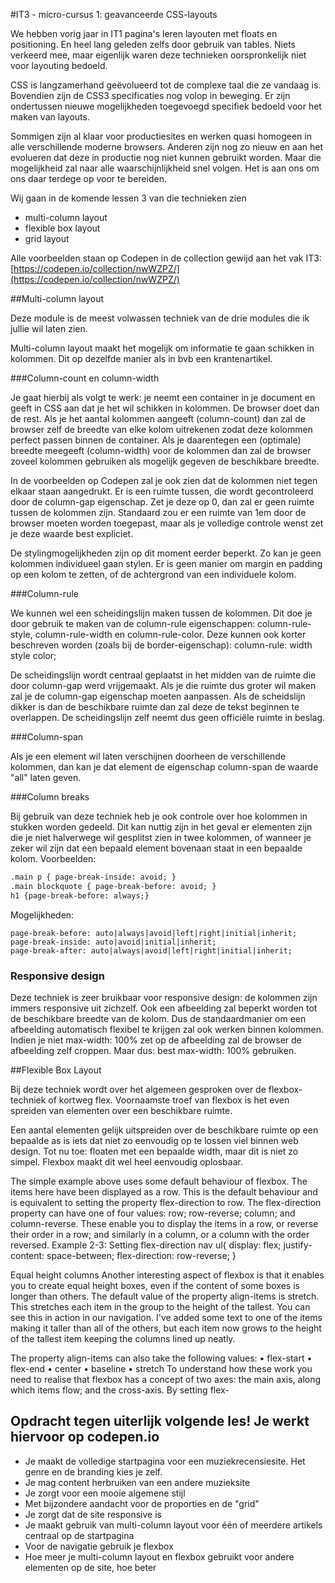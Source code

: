 #IT3 - micro-cursus 1: geavanceerde CSS-layouts

We hebben vorig jaar in IT1 pagina's leren layouten met floats en positioning. En heel lang geleden zelfs door gebruik van tables. Niets verkeerd mee, maar eigenlijk waren deze technieken oorspronkelijk niet voor layouting bedoeld. 

CSS is langzamerhand geëvolueerd tot de complexe taal die ze vandaag is. Bovendien zijn de CSS3 specificaties nog volop in beweging. Er zijn ondertussen nieuwe mogelijkheden toegevoegd specifiek bedoeld voor het maken van layouts. 

Sommigen zijn al klaar voor productiesites en werken quasi homogeen in alle verschillende moderne browsers. Anderen zijn nog zo nieuw en aan het evolueren dat deze in productie nog niet kunnen gebruikt worden. Maar die mogelijkheid zal naar alle waarschijnlijkheid snel volgen. Het is aan ons om ons daar terdege op voor te bereiden.  

Wij gaan in de komende lessen 3 van die technieken zien
- multi-column layout
- flexible box layout
- grid layout

Alle voorbeelden staan op Codepen in de collection gewijd aan het vak IT3: [https://codepen.io/collection/nwWZPZ/](https://codepen.io/collection/nwWZPZ/)


##Multi-column layout

Deze module is de meest volwassen techniek van de drie modules die ik jullie wil laten zien. 

Multi-column layout maakt het mogelijk om informatie te gaan schikken in kolommen. Dit op dezelfde manier als in bvb een krantenartikel. 

###Column-count en column-width

Je gaat hierbij als volgt te werk: je neemt een container in je document en geeft in CSS aan dat je het wil schikken in kolommen. De browser doet dan de rest. Als je het aantal kolommen aangeeft (column-count) dan zal de browser zelf de breedte van elke kolom uitrekenen zodat deze kolommen perfect passen binnen de container. Als je daarentegen een (optimale) breedte meegeeft (column-width) voor de kolommen dan zal de browser zoveel kolommen gebruiken als mogelijk gegeven de beschikbare breedte.   

In de voorbeelden op Codepen zal je ook zien dat de kolommen niet tegen elkaar staan aangedrukt. Er is een ruimte tussen, die wordt gecontroleerd door de column-gap eigenschap. Zet je deze op 0, dan zal er geen ruimte tussen de kolommen zijn. Standaard zou er een ruimte van 1em door de browser moeten worden toegepast, maar als je volledige controle wenst zet je deze waarde best expliciet. 

De stylingmogelijkheden zijn op dit moment eerder beperkt. Zo kan je geen kolommen individueel gaan stylen. Er is geen manier om margin en padding op een kolom te zetten, of de achtergrond van een individuele kolom.

###Column-rule

We kunnen wel een scheidingslijn maken tussen de kolommen. Dit doe je door gebruik te maken van de column-rule eigenschappen: column-rule-style, column-rule-width en column-rule-color. Deze kunnen ook korter beschreven worden (zoals bij de border-eigenschap): column-rule: width style color;

De scheidingslijn wordt centraal geplaatst in het midden van de ruimte die door column-gap werd vrijgemaakt. Als je die ruimte dus groter wil maken zal je de column-gap eigenschap moeten aanpassen. Als de scheidslijn dikker is dan de beschikbare ruimte dan zal deze de tekst beginnen te overlappen. De scheidingslijn zelf neemt dus geen officiële ruimte in beslag.

###Column-span

Als je een element wil laten verschijnen doorheen de verschillende kolommen, dan kan je dat element de eigenschap column-span de waarde "all" laten geven.


###Column breaks

Bij gebruik van deze techniek heb je ook controle over hoe kolommen in stukken worden gedeeld. Dit kan nuttig zijn in het geval er elementen zijn die je niet halverwege wil gesplitst zien in twee kolommen, of wanneer je zeker wil zijn dat een bepaald element bovenaan staat in een bepaalde kolom. Voorbeelden: 

```html
.main p { page-break-inside: avoid; }
.main blockquote { page-break-before: avoid; }
h1 {page-break-before: always;}
```


Mogelijkheden:
```
page-break-before: auto|always|avoid|left|right|initial|inherit;
page-break-inside: auto|avoid|initial|inherit;
page-break-after: auto|always|avoid|left|right|initial|inherit;
```

### Responsive design

Deze techniek is zeer bruikbaar voor responsive design: de kolommen zijn immers responsive uit zichzelf. Ook een afbeelding zal beperkt worden tot de beschikbare breedte van de kolom. Dus de standaardmanier om een afbeelding automatisch flexibel te krijgen zal ook werken binnen kolommen. Indien je niet max-width: 100% zet op de afbeelding zal de browser de afbeelding zelf croppen. Maar dus: best max-width: 100% gebruiken.


##Flexible Box Layout

Bij deze techniek wordt over het algemeen gesproken over de flexbox-techniek of kortweg flex. Voornaamste troef van flexbox is het even spreiden van elementen over een beschikbare ruimte.

Een aantal elementen gelijk uitspreiden over de beschikbare ruimte op een bepaalde as is iets dat niet zo eenvoudig op te lossen viel binnen web design. Tot nu toe: floaten met een bepaalde width, maar dit is niet zo simpel. Flexbox maakt dit wel heel eenvoudig oplosbaar. 


The simple example above uses some default behaviour of flexbox. The items here have been displayed as a row. This is the default behaviour and is equivalent to setting the property flex-direction to row. The flex-direction property can have one of four values: row; row-reverse; column; and column-reverse. These enable you to display the items in a row, or reverse their order in a row; and similarly in a column, or a column with the order reversed. Example 2-3: Setting flex-direction nav ul{ display: flex; justify-content: space-between; flex-direction: row-reverse; }

Equal height columns Another interesting aspect of flexbox is that it enables you to create equal height boxes, even if the content of some boxes is longer than others. The default value of the property align-items is stretch. This stretches each item in the group to the height of the tallest. You can see this in action in our navigation. I've added some text to one of the items making it taller than all of the others, but each item now grows to the height of the tallest item keeping the columns lined up neatly.

The property align-items can also take the following values: • flex-start • flex-end • center • baseline • stretch To understand how these work you need to realise that flexbox has a concept of two axes: the main axis, along which items flow; and the cross-axis. By setting flex-

## Opdracht tegen uiterlijk volgende les! Je werkt hiervoor op codepen.io

- Je maakt de volledige startpagina voor een muziekrecensiesite. Het genre en de branding kies je zelf. 
- Je mag content herbruiken van een andere muzieksite
- Je zorgt voor een mooie algemene stijl
- Met bijzondere aandacht voor de proporties en de "grid"
- Je zorgt dat de site responsive is
- Je maakt gebruik van multi-column layout voor één of meerdere artikels centraal op de startpagina
- Voor de navigatie gebruik je flexbox
- Hoe meer je multi-column layout en flexbox gebruikt voor andere elementen op de site, hoe beter
